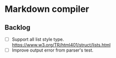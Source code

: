 # Markdown compiler

## Backlog
- [ ] Support all list style type. https://www.w3.org/TR/html401/struct/lists.html
- [ ] Improve output error from parser's test.
